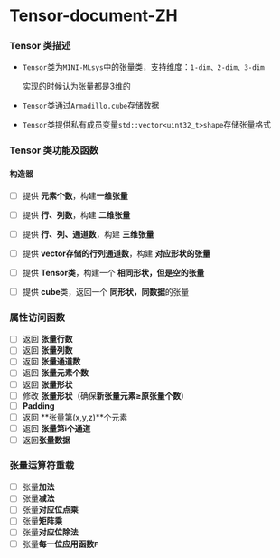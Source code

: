 # Tensor-document-ZH

### Tensor 类描述

* `Tensor`类为`MINI-MLsys`中的张量类，支持维度：`1-dim、2-dim、3-dim`

  实现的时候认为张量都是3维的

* `Tensor`类通过`Armadillo.cube`存储数据

* `Tensor`类提供私有成员变量`std::vector<uint32_t>shape`存储张量格式



### Tensor 类功能及函数

#### 构造器

- [ ] 提供 **元素个数**，构建**一维张量**
- [ ] 提供 **行、列数**，构建 **二维张量**
- [ ] 提供 **行、列、通道数**，构建 **三维张量**
- [ ] 提供 **vector存储的行列通道数**，构建 **对应形状的张量**
- [ ] 提供 **Tensor类**，构建一个 **相同形状，但是空的张量**
- [ ] 提供 **cube**类，返回一个 **同形状，同数据**的张量



### 属性访问函数

- [ ] 返回 **张量行数**
- [ ] 返回 **张量列数**
- [ ] 返回 **张量通道数**
- [ ] 返回 **张量元素个数**
- [ ] 返回 **张量形状**
- [ ] 修改 **张量形状**（确保**新张量元素$\geq$原张量个数**）
- [ ] **Padding**
- [ ] 返回 **张量第(x,y,z)**个元素
- [ ] 返回 **张量第i个通道**
- [ ] 返回**张量数据**

### 张量运算符重载

- [ ] 张量**加法**
- [ ] 张量**减法**
- [ ] 张量**对应位点乘**
- [ ] 张量**矩阵乘**
- [ ] 张量**对应位除法**
- [ ] 张量**每一位应用函数`F`**